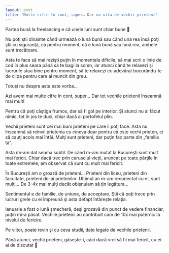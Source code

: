 ```yaml
---
layout: post
title: "Multe cifre în cont, super… Dar nu uita de vechii prieteni"
---
```


Partea bună la freelancing e că unele luni sunt chiar bune 🙂

Nu poţi ştii dinainte când urmează o lună bună sau când una rea însă poţi ştii cu siguranţă, că pentru moment, că e lună bună sau lună rea, ambele sunt trecătoare.

Asta te face să mai rezişti puţin în momentele dificile, să mai scrii o linie de cod în plus seara până să te bagi la somn, iar atunci când te relaxezi şi lucrurile stau bine pentru moment, să te relaxezi cu adevărat bucurându-te de clipa pentru care ai muncit din greu.

Totuşi nu despre asta este vorba…

Azi avem mai multe cifre în cont, super…
Dar tot vechile prietenii înseamnă mai mult!

Pentru că poţi câştiga frumos, dar să fi gol pe interior. Şi atunci nu ai făcut nimic, tot în jos te duci, chiar dacă ai portofelul plin.

Vechii prieteni sunt cei mai buni prieteni pe care îi poţi face. Asta nu înseamnă să reînvii prietenia cu cineva doar pentru că este vechi prieten, ci să cauţi acolo mai întâi. Mulţi sunt prieteni, dar puţin fac parte din „familia ta”.

Asta mi-am dat seama subtil. De când m-am mutat la Bucureşti sunt mult mai fericit. Chiar dacă trec prin caruselul vieţii, aruncat pe toate părţile în toate extremele, am observat că sunt cu mult mai fericit.

În Bucureşti am o groază de prieteni… Prieteni din liceu, prieteni din facultate, prieteni de-ai prietenilor. Ultimul an m-am reconectat cu ei, sunt mulţi… De 3-4x mai mulţi decât obişnuiam să ţin legătura…

Sentimentul e de familie, de uniune, de acceptare. Ştii că poţi trece prin lucruri grele cu ei împreună şi asta defapt întăreşte relaţia.

Ianuarie a fost o lună şmecheră, deşi grozavă din punct de vedere financiar, puţin mi-a păsat. Vechile prietenii au contribuit cam de 10x mai puternic la nivelul de fericire.

Pe viitor, poate revin şi cu ceva studii, date legate de vechile prietenii.

Până atunci, vechii prieteni, găseşte-i, căci dacă vrei să fii mai fericit, cu ei ai de discutat 🙂